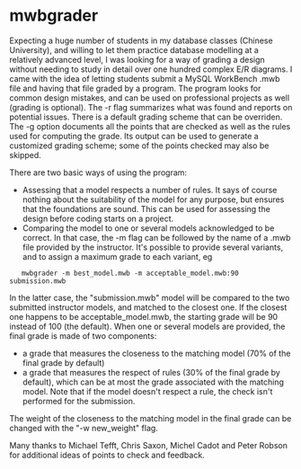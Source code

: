 # mwbgrader 
Expecting a huge number of students in my database classes (Chinese University), and willing to let them practice database modelling at a relatively advanced level, I was looking for a way of grading a design without needing to study in detail over one hundred complex E/R diagrams. I came with the idea of letting students submit a MySQL WorkBench .mwb file and having that file graded by a program.
The program looks for common design mistakes, and can be used on professional projects as well (grading is optional). The -r flag summarizes what was found and reports on potential issues.
There is a default grading scheme that can be overriden.
The -g option documents all the points that are checked as well as the rules used for computing the grade. Its output can be used to generate a  customized grading scheme; some of the points checked may also be skipped.

There are two basic ways of using the program:
 - Assessing that a model respects a number of rules. It says of course nothing about the suitability of the model for any purpose, but ensures that the foundations are sound. This can be used for assessing the design before coding starts on a project.
 - Comparing the model to one or several models acknowledged to be correct. In that case, the -m flag can be followed by the name of a .mwb file provided by the instructor. It's possible to provide several variants, and to assign a maximum grade to each variant, eg
 ```
    mwbgrader -m best_model.mwb -m acceptable_model.mwb:90 submission.mwb
 ```
In the latter case, the "submission.mwb" model will be compared to the two submitted instructor models, and matched to the closest one. If the closest one happens to be acceptable_model.mwb, the starting grade will be 90 instead of 100 (the default). 
  When one or several models are provided, the final grade is made of two components:
   - a grade that measures the closeness to the matching model (70% of the final grade by default)
   - a grade that measures the respect of rules (30% of the final grade by default), which can be at most the grade associated with the matching model. Note that if the model doesn't respect a rule, the check isn't performed for the submission.

 The weight of the closeness to the matching model in the final grade can be changed with the "-w new_weight" flag.

Many thanks to Michael Tefft, Chris Saxon, Michel Cadot and Peter Robson for additional ideas of points to check and feedback.

